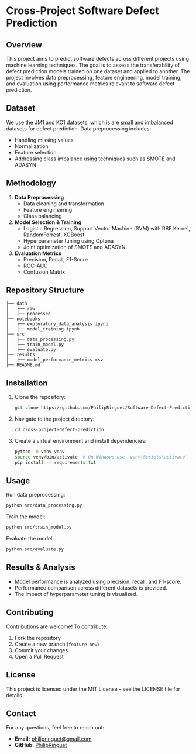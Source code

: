 # Cross-Project Software Defect Prediction

## Overview
This project aims to predict software defects across different projects using machine learning techniques. The goal is to assess the transferability of defect prediction models trained on one dataset and applied to another. The project involves data preprocessing, feature engineering, model training, and evaluation using performance metrics relevant to software defect prediction.

## Dataset
We use the JM1 and KC1 datasets, which is are small and imbalanced datasets for defect prediction. Data preprocessing includes:
- Handling missing values
- Normalization
- Feature selection
- Addressing class imbalance using techniques such as SMOTE and ADASYN

## Methodology
1. **Data Preprocessing**
   - Data cleaning and transformation
   - Feature engineering
   - Class balancing
2. **Model Selection & Training**
   - Logistic Regression, Support Vector Machine (SVM) with RBF Kernel, RandomForrest, XGBoost
   - Hyperparameter tuning using Optuna
   - Joint optimization of SMOTE and ADASYN
3. **Evaluation Metrics**
   - Precision, Recall, F1-Score
   - ROC-AUC
   - Confusion Matrix

## Repository Structure
```
├── data
│   ├── raw
│   ├── processed
├── notebooks
│   ├── exploratory_data_analysis.ipynb
│   ├── model_training.ipynb
├── src
│   ├── data_processing.py
│   ├── train_model.py
│   ├── evaluate.py
├── results
│   ├── model_performance_metrics.csv
├── README.md
```

## Installation
1. Clone the repository:
   ```bash
   git clone https://github.com/PhilipRinguet/Software-Defect-Prediction.git
   ```
2. Navigate to the project directory:
   ```bash
   cd cross-project-defect-prediction
   ```
3. Create a virtual environment and install dependencies:
   ```bash
   python -m venv venv
   source venv/bin/activate  # On Windows use `venv\Scripts\activate`
   pip install -r requirements.txt
   ```

## Usage
Run data preprocessing:
```bash
python src/data_processing.py
```
Train the model:
```bash
python src/train_model.py
```
Evaluate the model:
```bash
python src/evaluate.py
```

## Results & Analysis
- Model performance is analyzed using precision, recall, and F1-score.
- Performance comparison across different datasets is provided.
- The impact of hyperparameter tuning is visualized.

## Contributing
Contributions are welcome! To contribute:
1. Fork the repository
2. Create a new branch (`feature-new`)
3. Commit your changes
4. Open a Pull Request

## License
This project is licensed under the MIT License - see the LICENSE file for details.

## Contact
For any questions, feel free to reach out:
- **Email:** philipringuet@gmail.com
- **GitHub:** [PhilipRinguet](https://github.com/PhilipRinguet)

